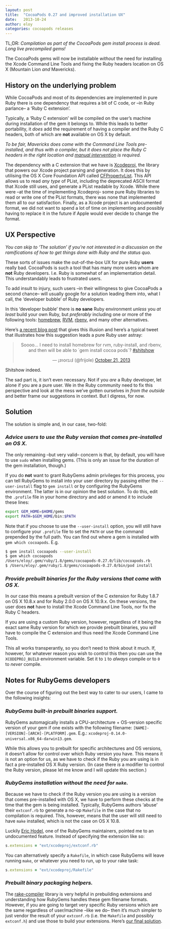 ```yaml
---
layout: post
title:  "CocoaPods 0.27 and improved installation UX"
date:   2013-10-24
author: eloy
categories: cocoapods releases
---
```


TL;DR: _Compilation as part of the CocoaPods gem install process is dead. Long
live precompiled gems!_

The CocoaPods gems will now be installable _without_
the need for installing the Xcode Command Line Tools and fixing the Ruby
headers location on OS X (Mountain Lion _and_ Mavericks).

<!-- more -->


## History on the underlying problem

While CocoaPods and most of its dependencies are implemented in pure Ruby there
is one dependency that requires a bit of C code, or –in Ruby parlance– a
‘Ruby C extension’.

Typically, a ‘Ruby C extension’ will be compiled on the user’s machine during
installation of the gem it belongs to. While this leads to better portability,
it _does_ add the requirement of having a compiler and the Ruby C headers, both
of which are **not** available on OS X by default.

_To be fair, Mavericks does come with the Command Line Tools pre-installed, and
thus with a compiler, but it does not place the Ruby C headers in the right
location and [manual intervention](https://gist.github.com/goshakkk/5763489) is
required._

The dependency with a C extension that we have is
[Xcodeproj](https://github.com/CocoaPods/Xcodeproj), the library that powers
our Xcode project parsing and generation. It does this by utilising the OS X
Core Foundation API called [CFPropertyList](http://bit.ly/1a9irJT). This API
allows us to read _any type_ of PList, including the deprecated ASCII format
that Xcode still uses, and generate a PList readable by Xcode. While there were
–at the time of implementing Xcodeproj– some pure Ruby libraries to read or
write one of the PList formats, there was none that implemented them all to our
satisfaction. Finally, as a Xcode project is an undocumented format, we did not
want to spend a lot of time on implementing and possibly having to replace it
in the future if Apple would ever decide to change the format.


## UX Perspective

_You can skip to ‘The solution’ if you’re not interested in a discussion on the
ramifications of how to get things done with Ruby and the status quo._

These sorts of issues make the out-of-the-box UX for pure Ruby **users** really
bad. CocoaPods is such a tool that has many more users whom are **not** Ruby
developers. I.e. Ruby is somewhat of an implementation detail. This
understandably leads to frustrated users.

To add insult to injury, such users –in their willingness to give CocoaPods a
second chance– will usually google for a solution leading them into, what I
call, the ‘developer bubble’ of Ruby developers.

In this ‘developer bubble’ there is **no sane** Ruby environment _unless_ you
_at least_ build your own Ruby, but _preferably_ including one or more of the
following tools: [homebrew](http://brew.sh), [RVM](https://rvm.io),
[rbenv](http://rbenv.org), and many other alternatives.

Here’s [a recent blog post](http://bit.ly/14B38md) that gives this illusion and
here’s a typical tweet that illustrates how this suggestion leads a pure Ruby
user astray:

<center>

<blockquote class="twitter-tweet"><p>Soooo... I need to install homebrew for rvm, ruby-install, and rbenv, and then will be able to `gem install cocoa pods`? <a href="https://twitter.com/search?q=%23shitshow&amp;src=hash">#shitshow</a></p>&mdash; ¡ɜɿoɾɪɹℲ (@frijole) <a href="https://twitter.com/frijole/statuses/392339577232703488">October 21, 2013</a></blockquote>
<script async src="//platform.twitter.com/widgets.js" charset="utf-8"></script>

</center>

Shitshow indeed.

The sad part is, it isn’t even necessary. Not if you _are_ a Ruby developer,
let alone if you are a pure user. We in the Ruby community need to fix this
perspective and look at the mess we’ve gotten ourselves in _from the outside_
and better frame our suggestions in context. But I digress, for now.


## Solution

The solution is simple and, in our case, two-fold:

### _Advice users to use the Ruby version that comes pre-installed on OS X._

  The only remaining –but very valid– concern is that, by default, you will
  have to use `sudo` when installing gems. (This is only an issue for the
  duration of the gem installation, though.)

  If you do **not** want to grant RubyGems admin privileges for this process,
  you can tell RubyGems to install into your user directory by passing either
  the `--user-install` flag to `gem install` or by configuring the RubyGems
  environment. The latter is in our opinion the best solution. To do this,
  edit the `.profile` file in your home directory and add or amend it to
  include these lines:

  ```sh
  export GEM_HOME=$HOME/gems
  export PATH=$GEM_HOME/bin:$PATH
  ```

  Note that if you choose to use the `--user-install` option, you will still
  have to configure your `.profile` file to set the `PATH` or use the command
  prepended by the full path. You can find out where a gem is installed with
  `gem which cocoapods`. E.g.

  ```sh
  $ gem install cocoapods --user-install
  $ gem which cocoapods
  /Users/eloy/.gem/ruby/1.8/gems/cocoapods-0.27.0/lib/cocoapods.rb
  $ /Users/eloy/.gem/ruby/1.8/gems/cocoapods-0.27.0/bin/pod install
  ```

### _Provide prebuilt binaries for the Ruby versions that come with OS X._

  In our case this means a prebuilt version of the C extension for Ruby 1.8.7
  on OS X 10.8.x and for Ruby 2.0.0 on OS X 10.9.x. On these versions, the
  user does **not** have to install the Xcode Command Line Tools, nor fix the
  Ruby C headers.

  If you are using a custom Ruby version, however, regardless of it being the
  exact same Ruby version for which we provide prebuilt binaries, you _will_
  have to compile the C extension and thus need the Xcode Command Line Tools.

  This all works transperantly, so you don’t need to think about it much. If,
  however, for whatever reason you wish to control this then you can use the
  `XCODEPROJ_BUILD` environment variable. Set it to `1` to _always_ compile or
  to `0` to _never_ compile.


## Notes for RubyGems developers

Over the course of figuring out the best way to cater to our users, I came to
the following insights:

### _RubyGems built-in prebuilt binaries support._

  RubyGems automagically installs a CPU-architecture + OS-version specific
  version of your gem if one exists with the following filename:
  `[NAME]-[VERSION]-[ARCH]-[PLATFORM].gem`.
  E.g.: `xcodeproj-0.14.0-universal.x86_64-darwin13.gem`.

  While this allows you to prebuilt for specific architectures and OS versions,
  it doesn’t allow for control over which Ruby version you have. This means it
  is not an option for us, as we have to check if the Ruby you are using is in
  fact a pre-installed OS X Ruby version. (In case there _is_ a modifier to
  control the Ruby version, please let me know and I will update this section.)

### _RubyGems installation without the need for `make`._

  Because we have to check if the Ruby version you are using is a version that
  comes pre-installed with OS X, we have to perform these checks at the time
  that the gem is being installed. Typically, RubyGems authors ‘abuse’ their
  `extconf.rb` to generate a no-op `Makefile` in the case that no compilation
  is required. This, however, means that the user will still need to have
  `make` installed, which is not the case on OS X 10.8.

  Luckily [Eric Hodel](https://twitter.com/drbrain), one of the RubyGems
  maintainers, pointed me to an undocumented feature. Instead of specifying the
  extension like so:

  ```ruby
  s.extensions = "ext/xcodeproj/extconf.rb"
  ```

  You can alternatively specify a `Rakefile`, in which case RubyGems will leave
  running `make`, or whatever you need to run, up to your rake task:

  ```ruby
  s.extensions = "ext/xcodeproj/Rakefile"
  ```

### _Prebuilt binary packaging helpers._

  The [rake-compiler](https://github.com/luislavena/rake-compiler) library is
  very helpful in prebuilding extensions and understanding how RubyGems handles
  these gem filename formats. However, if you are going to target very specific
  Ruby versions which are the same regardless of user/machine –like we do– then
  it’s much simpler to just vendor the result of your `extconf.rb` (i.e. the
  `Makefile` and possibly `extconf.h`) and use those to build your extensions.
  Here’s [our final solution](http://bit.ly/1a9tp25).

